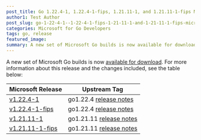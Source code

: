 ```yaml
---
post_title: Go 1.22.4-1, 1.22.4-1-fips, 1.21.11-1, and 1.21.11-1-fips Microsoft builds now available
author1: Test Author
post_slug: go-1-22-4-1--1-22-4-1-fips-1-21-11-1-and-1-21-11-1-fips-microsoft-builds-now-available
categories: Microsoft for Go Developers
tags: go, release
featured_image:
summary: A new set of Microsoft Go builds is now available for download.
---
```


A new set of Microsoft Go builds is now [available for download](https://github.com/microsoft/go#download-and-install).
For more information about this release and the changes included, see the table below:

| Microsoft Release | Upstream Tag |
|-------------------|--------------|
| [v1.22.4-1](https://github.com/microsoft/go/releases/tag/v1.22.4-1) | go1.22.4 [release notes](https://go.dev/doc/devel/release#go1.22.4) |
| [v1.22.4-1-fips](https://github.com/microsoft/go/releases/tag/v1.22.4-1-fips) | go1.22.4 [release notes](https://go.dev/doc/devel/release#go1.22.4) |
| [v1.21.11-1](https://github.com/microsoft/go/releases/tag/v1.21.11-1) | go1.21.11 [release notes](https://go.dev/doc/devel/release#go1.21.11) |
| [v1.21.11-1-fips](https://github.com/microsoft/go/releases/tag/v1.21.11-1-fips) | go1.21.11 [release notes](https://go.dev/doc/devel/release#go1.21.11) |
